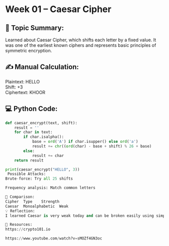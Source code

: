 # Week 01 – Caesar Cipher

## 🔐 Topic Summary:
Learned about Caesar Cipher, which shifts each letter by a fixed value. It was one of the earliest known ciphers and represents basic principles of symmetric encryption.

## ✍️ Manual Calculation:
Plaintext: HELLO  
Shift: +3  
Ciphertext: KHOOR

## 💻 Python Code:

```python
def caesar_encrypt(text, shift):
    result = ''
    for char in text:
        if char.isalpha():
            base = ord('A') if char.isupper() else ord('a')
            result += chr((ord(char) - base + shift) % 26 + base)
        else:
            result += char
    return result

print(caesar_encrypt("HELLO", 3))
 Possible Attacks:
Brute-force: Try all 25 shifts

Frequency analysis: Match common letters

🔁 Comparison:
Cipher	Type	Strength
Caesar	Monoalphabetic	Weak
💡 Reflection:
I learned Caesar is very weak today and can be broken easily using simple methods.

🔗 Resources:
https://crypto101.io

https://www.youtube.com/watch?v=sMOZf4GN3oc
